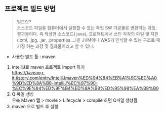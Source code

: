 ## 프로젝트 빌드 방법
> 빌드란?   
> 소스코드 파일을 컴퓨터에서 실행할 수 있는 독립 SW 가공물로 변환하는 과정, 결과물이다.
> 즉 작성한 소스코드(.java), 프로젝트에서 쓰인 각각의 파일 및 자원(.xml, .jpg, .jar, .properties ...)을 
> JVM이나 WAS가 인식할 수 있는 구조로 패키징 하는 과정 및 결과물이라고 할 수 있다.

- 사용한 빌드 툴 : maven

1. intelliJ로 maven 프로젝트 import 하기   
   https://kamang-it.tistory.com/entry/IntelliJmaven%ED%94%84%EB%A1%9C%EC%A0%9D%ED%8A%B8-intelliJ%EC%97%90-%EC%9E%84%ED%8F%B4%ED%8A%B8%ED%95%98%EA%B8%B0
2. Q 파일 생성   
   우측 Maven 탭 > movie > Lifecycle > compile 하면 Q파일 생성됨
3. maven 으로 빌드 후 실행

